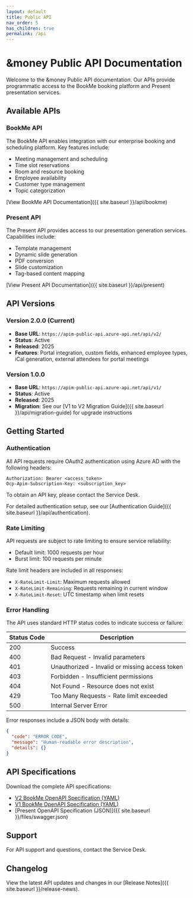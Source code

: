 ```yaml
---
layout: default
title: Public API
nav_order: 5
has_children: true
permalink: /api
---
```


# &money Public API Documentation

Welcome to the &money Public API documentation. Our APIs provide programmatic access to the BookMe booking platform and Present presentation services.

## Available APIs

### BookMe API
The BookMe API enables integration with our enterprise booking and scheduling platform. Key features include:
- Meeting management and scheduling
- Time slot reservations
- Room and resource booking
- Employee availability
- Customer type management
- Topic categorization

[View BookMe API Documentation]({{ site.baseurl }}/api/bookme)

### Present API  
The Present API provides access to our presentation generation services. Capabilities include:
- Template management
- Dynamic slide generation
- PDF conversion
- Slide customization
- Tag-based content mapping

[View Present API Documentation]({{ site.baseurl }}/api/present)

## API Versions

### Version 2.0.0 (Current)
- **Base URL**: `https://apim-public-api.azure-api.net/api/v2/`
- **Status**: Active
- **Released**: 2025
- **Features**: Portal integration, custom fields, enhanced employee types, iCal generation, external attendees for portal meetings

### Version 1.0.0 
- **Base URL**: `https://apim-public-api.azure-api.net/api/v1/`
- **Status**: Active
- **Released**: 2025
- **Migration**: See our [V1 to V2 Migration Guide]({{ site.baseurl }}/api/migration-guide) for upgrade instructions

## Getting Started

### Authentication

All API requests require OAuth2 authentication using Azure AD with the following headers:

```
Authorization: Bearer <access_token>
Ocp-Apim-Subscription-Key: <subscription_key>
```

To obtain an API key, please contact the Service Desk.

For detailed authentication setup, see our [Authentication Guide]({{ site.baseurl }}/api/authentication).

### Rate Limiting

API requests are subject to rate limiting to ensure service reliability:
- Default limit: 1000 requests per hour
- Burst limit: 100 requests per minute

Rate limit headers are included in all responses:
- `X-RateLimit-Limit`: Maximum requests allowed
- `X-RateLimit-Remaining`: Requests remaining in current window
- `X-RateLimit-Reset`: UTC timestamp when limit resets

### Error Handling

The API uses standard HTTP status codes to indicate success or failure:

| Status Code | Description |
|------------|-------------|
| 200 | Success |
| 400 | Bad Request - Invalid parameters |
| 401 | Unauthorized - Invalid or missing access token |
| 403 | Forbidden - Insufficient permissions |
| 404 | Not Found - Resource does not exist |
| 429 | Too Many Requests - Rate limit exceeded |
| 500 | Internal Server Error |

Error responses include a JSON body with details:

```json
{
  "code": "ERROR_CODE",
  "message": "Human-readable error description",
  "details": {}
}
```

## API Specifications

Download the complete API specifications:
- [V2 BookMe OpenAPI Specification (YAML)](https://apim-public-api.azure-api.net/api/v2/openapi.yaml)
- [V1 BookMe OpenAPI Specification (YAML)](https://apim-public-api.azure-api.net/api/v1/openapi.yaml)
- [Present OpenAPI Specification (JSON)]({{ site.baseurl }}/files/swagger.json)

## Support

For API support and questions, contact the Service Desk.

## Changelog

View the latest API updates and changes in our [Release Notes]({{ site.baseurl }}/release-news).
